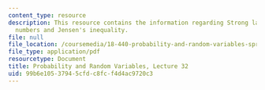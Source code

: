 ```yaml
---
content_type: resource
description: This resource contains the information regarding Strong law of large
  numbers and Jensen's inequality.
file: null
file_location: /coursemedia/18-440-probability-and-random-variables-spring-2014/99b6e10537945cfdc8fcf4d4ac9720c3_MIT18_440S14_Lecture32.pdf
file_type: application/pdf
resourcetype: Document
title: Probability and Random Variables, Lecture 32
uid: 99b6e105-3794-5cfd-c8fc-f4d4ac9720c3
---
```

